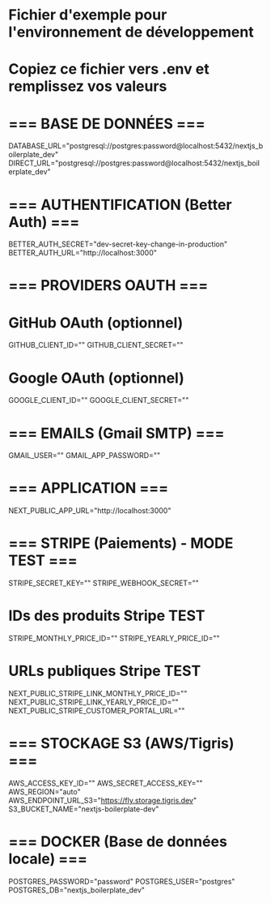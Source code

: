 # Fichier d'exemple pour l'environnement de développement
# Copiez ce fichier vers .env et remplissez vos valeurs

# === BASE DE DONNÉES ===
DATABASE_URL="postgresql://postgres:password@localhost:5432/nextjs_boilerplate_dev"
DIRECT_URL="postgresql://postgres:password@localhost:5432/nextjs_boilerplate_dev"

# === AUTHENTIFICATION (Better Auth) ===
BETTER_AUTH_SECRET="dev-secret-key-change-in-production"
BETTER_AUTH_URL="http://localhost:3000"

# === PROVIDERS OAUTH ===
# GitHub OAuth (optionnel)
GITHUB_CLIENT_ID=""
GITHUB_CLIENT_SECRET=""

# Google OAuth (optionnel)
GOOGLE_CLIENT_ID=""
GOOGLE_CLIENT_SECRET=""

# === EMAILS (Gmail SMTP) ===
GMAIL_USER=""
GMAIL_APP_PASSWORD=""

# === APPLICATION ===
NEXT_PUBLIC_APP_URL="http://localhost:3000"

# === STRIPE (Paiements) - MODE TEST ===
STRIPE_SECRET_KEY=""
STRIPE_WEBHOOK_SECRET=""

# IDs des produits Stripe TEST
STRIPE_MONTHLY_PRICE_ID=""
STRIPE_YEARLY_PRICE_ID=""

# URLs publiques Stripe TEST
NEXT_PUBLIC_STRIPE_LINK_MONTHLY_PRICE_ID=""
NEXT_PUBLIC_STRIPE_LINK_YEARLY_PRICE_ID=""
NEXT_PUBLIC_STRIPE_CUSTOMER_PORTAL_URL=""

# === STOCKAGE S3 (AWS/Tigris) ===
AWS_ACCESS_KEY_ID=""
AWS_SECRET_ACCESS_KEY=""
AWS_REGION="auto"
AWS_ENDPOINT_URL_S3="https://fly.storage.tigris.dev"
S3_BUCKET_NAME="nextjs-boilerplate-dev"

# === DOCKER (Base de données locale) ===
POSTGRES_PASSWORD="password"
POSTGRES_USER="postgres"
POSTGRES_DB="nextjs_boilerplate_dev"